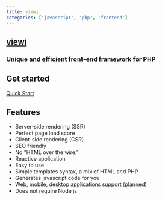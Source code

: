 ```yaml
---
title: viewi
categories: ['javascript', 'php', 'frontend']
---
```

## [viewi](https://github.com/viewi/viewi)

### Unique and efficient front-end framework for PHP


Get started
-----------
[Quick Start](https://viewi.net/docs)

Features
----------------
- Server-side rendering (SSR)
- Perfect page load score
- Client-side rendering (CSR)
- SEO friendly
- No "HTML over the wire."
- Reactive application
- Easy to use
- Simple templates syntax, a mix of HTML and PHP
- Generates javascript code for you
- Web, mobile, desktop applications support (planned)
- Does not require Node js
